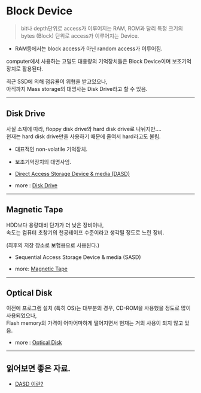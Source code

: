 # Block Device

> bit나 depth단위로 access가 이루어지는 RAM, ROM과 달리 특정 크기의 bytes (Block) 단위로 access가 이루어지는 Device.

* RAM등에서는 block access가 아닌 random access가 이루어짐.

computer에서 사용하는 고밀도 대용량의 기억장치들은 Block Device이며 보조기억장치로 활용된다.

최근 SSD에 의해 점유율이 위협을 받고있으나,  
아직까지 Mass storage의 대명사는 Disk Drive라고 할 수 있음.

---

## Disk Drive

사실 소재에 따라, floppy disk drive와 hard disk drive로 나뉘지만....  
현재는 hard disk drive만을 사용하기 때문에 줄여서 hard라고도 불림.

* 대표적인 non-volatile 기억장치.
* 보조기억장치의 대명사임.
* [Direct Access Storage Device & media (DASD)](https://dsaint31.tistory.com/446)


* more : [Disk Drive](https://dsaint31.tistory.com/411)

---

## Magnetic Tape

HDD보다 용량대비 단가가 더 낮은 장비이나,  
속도는 컴퓨터 초창기의 천공테이프 수준이라고 생각될 정도로 느린 장비.

(최후의 저장 장소로 보험용으로 사용된다.)

* Sequential Access Storage Device & media (SASD)


* more: [Magnetic Tape](https://dsaint31.tistory.com/412) 

---

## Optical Disk

이전에 프로그램 설치 (특히 OS)는 대부분의 경우, CD-ROM을 사용했을 정도로 많이 사용되었으나,  
Flash memory의 가격이 어마어마하게 떨어지면서 현재는 거의 사용이 되지 않고 있음. 

* more : [Optical Disk](https://dsaint31.tistory.com/445)

---

## 읽어보면 좋은 자료.

* [DASD 이란?](https://dsaint31.tistory.com/446)





